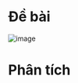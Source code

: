 # Đề bài
![image](https://github.com/VanHoang110802/Competitive_Programming/assets/108053955/e1a243c1-42a1-4b41-847a-f5fb36f3c61c)

# Phân tích
